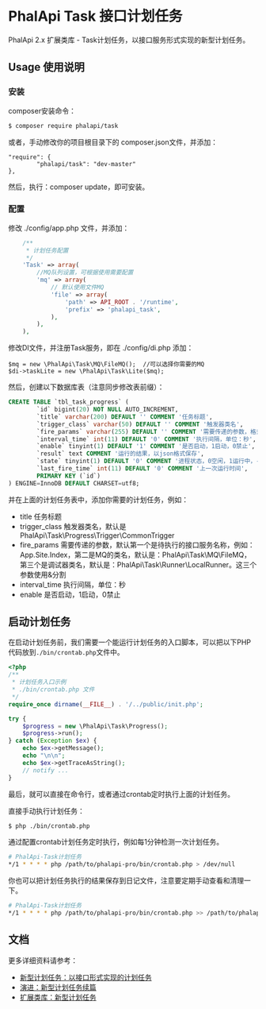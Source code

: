 # PhalApi Task 接口计划任务

PhalApi 2.x 扩展类库 - Task计划任务，以接口服务形式实现的新型计划任务。

## Usage 使用说明

### 安装
composer安装命令：  
```bash
$ composer require phalapi/task
```

或者，手动修改你的项目根目录下的 composer.json文件，并添加：  
```
"require": {
        "phalapi/task": "dev-master"
},
```

然后，执行：composer update，即可安装。  

### 配置

修改 ./config/app.php 文件，并添加：  
```php
    /**
     * 计划任务配置
     */
    'Task' => array(
        //MQ队列设置，可根据使用需要配置
        'mq' => array(
            // 默认使用文件MQ
            'file' => array(
                'path' => API_ROOT . '/runtime',
                'prefix' => 'phalapi_task',
            ),
        ),
    ),
```

修改DI文件，并注册Task服务，即在 ./config/di.php 添加：  
```
$mq = new \PhalApi\Task\MQ\FileMQ();  //可以选择你需要的MQ
$di->taskLite = new \PhalApi\Task\Lite($mq);
```

然后，创建以下数据库表（注意同步修改表前缀）：  

```sql
CREATE TABLE `tbl_task_progress` (
        `id` bigint(20) NOT NULL AUTO_INCREMENT,
        `title` varchar(200) DEFAULT '' COMMENT '任务标题',
        `trigger_class` varchar(50) DEFAULT '' COMMENT '触发器类名',
        `fire_params` varchar(255) DEFAULT '' COMMENT '需要传递的参数，格式自定',
        `interval_time` int(11) DEFAULT '0' COMMENT '执行间隔，单位：秒',
        `enable` tinyint(1) DEFAULT '1' COMMENT '是否启动，1启动，0禁止',
        `result` text COMMENT '运行的结果，以json格式保存',
        `state` tinyint(1) DEFAULT '0' COMMENT '进程状态，0空闲，1运行中，-1异常退出',
        `last_fire_time` int(11) DEFAULT '0' COMMENT '上一次运行时间',
        PRIMARY KEY (`id`)
) ENGINE=InnoDB DEFAULT CHARSET=utf8;

```

并在上面的计划任务表中，添加你需要的计划任务，例如：  

 + title 任务标题
 + trigger_class 触发器类名，默认是PhalApi\Task\Progress\Trigger\CommonTrigger
 + fire_params 需要传递的参数，默认第一个是待执行的接口服务名称，例如：App.Site.Index，第二是MQ的类名，默认是：PhalApi\Task\MQ\FileMQ，第三个是调试器类名，默认是：PhalApi\Task\Runner\LocalRunner。这三个参数使用&分割
 + interval_time 执行间隔，单位：秒
 + enable 是否启动，1启动，0禁止

## 启动计划任务

在启动计划任务前，我们需要一个能运行计划任务的入口脚本，可以把以下PHP代码放到```./bin/crontab.php```文件中。  
```php
<?php
/**
 * 计划任务入口示例
 * ./bin/crontab.php 文件
 */
require_once dirname(__FILE__) . '/../public/init.php';

try {
    $progress = new \PhalApi\Task\Progress();
    $progress->run();
} catch (Exception $ex) {
    echo $ex->getMessage();
    echo "\n\n";
    echo $ex->getTraceAsString();
    // notify ...
}
```

最后，就可以直接在命令行，或者通过crontab定时执行上面的计划任务。  

直接手动执行计划任务：  
```bash
$ php ./bin/crontab.php
```

通过配置crontab计划任务定时执行，例如每1分钟检测一次计划任务。  
```bash
# PhalApi-Task计划任务
*/1 * * * * php /path/to/phalapi-pro/bin/crontab.php > /dev/null
```

你也可以把计划任务执行的结果保存到日记文件，注意要定期手动查看和清理一下。  
```bash
# PhalApi-Task计划任务
*/1 * * * * php /path/to/phalapi-pro/bin/crontab.php >> /path/to/phalapi-pro/runtime/crontab.log 2>&1
```

## 文档  

更多详细资料请参考：  

 + [新型计划任务：以接口形式实现的计划任务](https://www.phalapi.net/wikis/1-31.html)  
 + [演进：新型计划任务续篇](https://www.phalapi.net/wikis/2-15.html)  
 + [扩展类库：新型计划任务](https://www.phalapi.net/wikis/3-6.html)  

